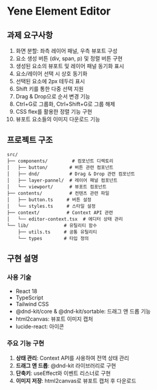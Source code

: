 # Yene Element Editor

## 과제 요구사항

1. 화면 분할: 좌측 레이어 패널, 우측 뷰포트 구성
2. 요소 생성 버튼 (div, span, p) 및 정렬 버튼 구현
3. 생성된 요소의 뷰포트 및 레이어 패널 동기화 표시
4. 요소/레이어 선택 시 상호 동기화
5. 선택된 요소에 2px 테두리 표시
6. Shift 키를 통한 다중 선택 지원
7. Drag & Drop으로 순서 변경 기능
8. Ctrl+G로 그룹화, Ctrl+Shift+G로 그룹 해제
9. CSS flex를 활용한 정렬 기능 구현
10. 뷰포트 요소들의 이미지 다운로드 기능

## 프로젝트 구조

```
src/
├── components/         # 컴포넌트 디렉토리
│   ├── button/        # 버튼 관련 컴포넌트
│   ├── dnd/           # Drag & Drop 관련 컴포넌트
│   ├── layer-pannel/  # 레이어 패널 컴포넌트
│   └── viewport/      # 뷰포트 컴포넌트
├── contents/          # 컨텐츠 관련 파일
│   ├── button.ts     # 버튼 설정
│   └── styles.ts     # 스타일 설정
├── context/          # Context API 관련
│   └── editor-context.tsx  # 에디터 상태 관리
└── lib/             # 유틸리티 함수
    ├── utils.ts     # 공통 유틸리티
    └── types        # 타입 정의
```

## 구현 설명

### 사용 기술

- React 18
- TypeScript
- Tailwind CSS
- @dnd-kit/core & @dnd-kit/sortable: 드래그 앤 드롭 기능
- html2canvas: 뷰포트 이미지 캡처
- lucide-react: 아이콘

### 주요 기능 구현

1. **상태 관리**: Context API를 사용하여 전역 상태 관리
2. **드래그 앤 드롭**: @dnd-kit 라이브러리로 구현
3. **단축키**: useEffect와 이벤트 리스너로 구현
4. **이미지 저장**: html2canvas로 뷰포트 캡처 후 다운로드
